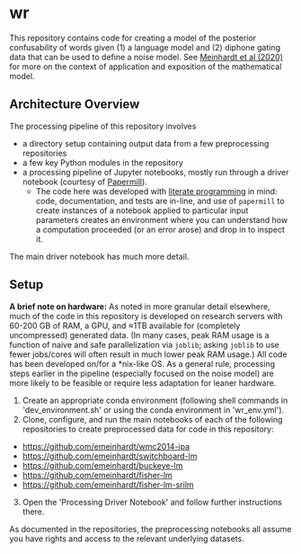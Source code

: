 # wr

This repository contains code for creating a model of the posterior confusability of words given (1) a language model and (2) diphone gating data that can be used to define a noise model.
See [Meinhardt et al (2020)](https://www.aclweb.org/anthology/2020.acl-main.180.pdf) for more on the context of application and exposition of the mathematical model.

## Architecture Overview

The processing pipeline of this repository involves
 - a directory setup containing output data from a few preprocessing repositories
 - a few key Python modules in the repository
 - a processing pipeline of Jupyter notebooks, mostly run through a driver notebook (courtesy of [Papermill](https://papermill.readthedocs.io/en/latest/)).
   - The code here was developed with [literate programming](https://www.wikiwand.com/en/Literate_programming) in mind: code, documentation, and tests are in-line, and use of `papermill` to create instances of a notebook applied to particular input parameters creates an environment where you can understand how a computation proceeded (or an error arose) and drop in to inspect it. 

The main driver notebook has much more detail.

## Setup

**A brief note on hardware:** As noted in more granular detail elsewhere, much of the code in this repository is developed on research servers with 60-200 GB of RAM, a GPU, and ≈1TB available for (completely uncompressed) generated data.
(In many cases, peak RAM usage is a function of naive and safe parallelization via `joblib`; asking `joblib` to use fewer jobs/cores will often result in much lower peak RAM usage.)
All code has been developed on/for a *nix-like OS.
As a general rule, processing steps earlier in the pipeline (especially focused on the noise model) are more likely to be feasible or require less adaptation for leaner hardware.

1. Create an appropriate conda environment (following shell commands in 'dev_environment.sh' or using the conda environment in 'wr_env.yml').
2. Clone, configure, and run the main notebooks of each of the following repositories to create preprocessed data for code in this repository:
  - <https://github.com/emeinhardt/wmc2014-ipa>
  - <https://github.com/emeinhardt/switchboard-lm>
  - <https://github.com/emeinhardt/buckeye-lm>
  - <https://github.com/emeinhardt/fisher-lm>
  - <https://github.com/emeinhardt/fisher-lm-srilm>
3. Open the 'Processing Driver Notebook' and follow further instructions there.

As documented in the repositories, the preprocessing notebooks all assume you have rights and access to the relevant underlying datasets.
